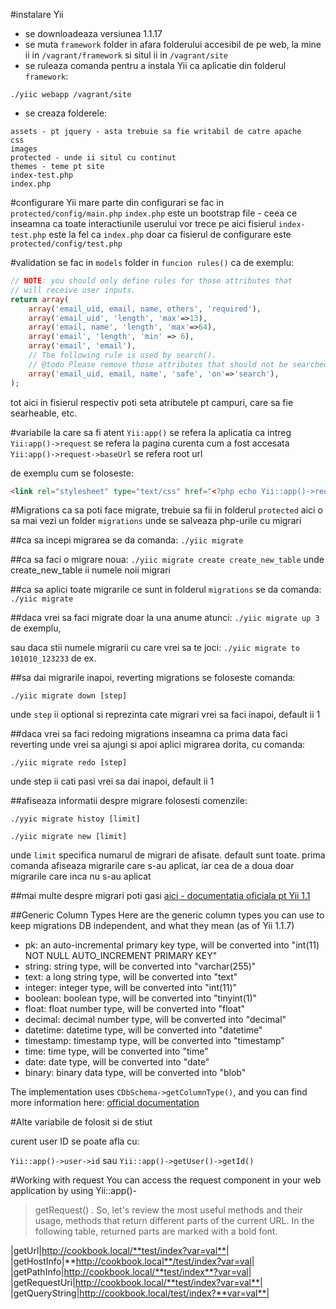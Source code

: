#instalare Yii
- se downloadeaza versiunea 1.1.17
- se muta `framework` folder in afara folderului accesibil de pe web, la mine ii in `/vagrant/framework` si situl ii in `/vagrant/site`
- se ruleaza comanda pentru a instala Yii ca aplicatie din folderul `framework`:

`./yiic webapp /vagrant/site`

- se creaza folderele:

```
assets - pt jquery - asta trebuie sa fie writabil de catre apache
css
images
protected - unde ii situl cu continut
themes - teme pt site
index-test.php
index.php
```

#configurare Yii
mare parte din configurari se fac in `protected/config/main.php`
`index.php` este un bootstrap file - ceea ce inseamna ca toate interactiunile userului vor trece pe aici
fisierul `index-test.php` este la fel ca `index.php` doar ca fisierul de configurare este `protected/config/test.php`


#validation
se fac in `models` folder in `funcion rules()` ca de exemplu:

```php
// NOTE: you should only define rules for those attributes that
// will receive user inputs.
return array(
    array('email_uid, email, name, others', 'required'),
    array('email_uid', 'length', 'max'=>13),
    array('email, name', 'length', 'max'=>64),
    array('email', 'length', 'min' => 6),
    array('email', 'email'),
    // The following rule is used by search().
    // @todo Please remove those attributes that should not be searched.
    array('email_uid, email, name', 'safe', 'on'=>'search'),
);
```

tot aici in fisierul respectiv poti seta atributele pt campuri, care sa fie searheable, etc.

#variabile la care sa fi atent
`Yii:app()` se refera la aplicatia ca intreg
`Yii:app()->request` se refera la pagina curenta cum a fost accesata
`Yii:app()->request->baseUrl` se refera root url 

de exemplu cum se foloseste:

```html
<link rel="stylesheet" type="text/css" href="<?php echo Yii::app()->request->baseUrl; ?>/css/main.css" />
```

#Migrations
ca sa poti face migrate, trebuie sa fii in folderul `protected` aici o sa mai vezi un folder `migrations` unde se salveaza php-urile cu migrari

##ca sa incepi migrarea se da comanda: 
`./yiic migrate`

##ca sa faci o migrare noua: 
`./yiic migrate create create_new_table` unde create_new_table ii numele noii migrari

##ca sa aplici toate migrarile ce sunt in folderul `migrations` 
se da comanda: `./yiic migrate`

##daca vrei sa faci migrate doar la una anume atunci: 
`./yiic migrate up 3` de exemplu, 

sau daca stii numele migrarii cu care vrei sa te joci: 
`./yiic migrate to 101010_123233` de ex.

##sa dai migrarile inapoi, reverting migrations 
se foloseste comanda: 

`./yiic migrate down [step]` 

unde `step` ii optional si reprezinta cate migrari vrei sa faci inapoi, default ii 1

##daca vrei sa faci redoing migrations
inseamna ca prima data faci reverting unde vrei sa ajungi si apoi aplici migrarea dorita, cu comanda: 

`./yiic migrate redo [step]` 

unde step ii cati pasi vrei sa dai inapoi, default ii 1

##afiseaza informatii despre migrare
folosesti comenzile:

`./yyic migrate histoy [limit]`

`./yiic migrate new [limit]`

unde `limit` specifica numarul de migrari de afisate. default sunt toate.
prima comanda afiseaza migrarile care s-au aplicat, iar cea de a doua doar migrarile care inca nu s-au aplicat

##mai multe despre migrari
poti gasi [aici - documentatia oficiala pt Yii 1.1](http://www.yiiframework.com/doc/guide/1.1/en/database.migration)

##Generic Column Types
Here are the generic column types you can use to keep migrations DB independent, and what they mean (as of Yii 1.1.7)

-    pk: an auto-incremental primary key type, will be converted into "int(11) NOT NULL AUTO_INCREMENT PRIMARY KEY"
-    string: string type, will be converted into "varchar(255)"
-    text: a long string type, will be converted into "text"
-    integer: integer type, will be converted into "int(11)"
-    boolean: boolean type, will be converted into "tinyint(1)"
-    float: float number type, will be converted into "float"
-    decimal: decimal number type, will be converted into "decimal"
-    datetime: datetime type, will be converted into "datetime"
-    timestamp: timestamp type, will be converted into "timestamp"
-    time: time type, will be converted into "time"
-    date: date type, will be converted into "date"
-    binary: binary data type, will be converted into "blob"

The implementation uses `CDbSchema->getColumnType()`, and you can find more information here: [official documentation](http://www.yiiframework.com/doc/api/1.1/CDbSchema#getColumnType-detail)


#Alte variabile de folosit si de stiut

curent user ID se poate afla cu:

`Yii::app()->user->id` sau `Yii::app()->getUser()->getId()`

#Working with request
You can access the request component in your web application by using Yii::app()-
>getRequest() . So, let's review the most useful methods and their usage, methods that
return different parts of the current URL. In the following table, returned parts are marked with a bold font.

|getUrl|http://cookbook.local/**test/index?var=val**|
|getHostInfo|**http://cookbook.local**/test/index?var=val|
|getPathInfo|http://cookbook.local/**test/index**?var=val|
|getRequestUri|http://cookbook.local/**test/index?var=val**|
|getQueryString|http://cookbook.local/test/index?**var=val**|

